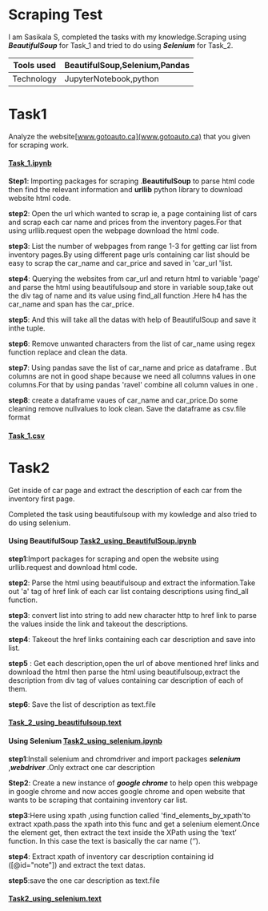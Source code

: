 # Scraping Test 
I am Sasikala S, completed the tasks with my knowledge.Scraping using ***BeautifulSoup*** for Task_1  and tried to do using ***Selenium*** for Task_2.

|Tools used|BeautifulSoup,Selenium,Pandas|
|---|---|
|Technology|JupyterNotebook,python|


# Task1 
Analyze the website[www.gotoauto.ca](www.gotoauto.ca) that you given for scraping work.
#### [Task_1.ipynb](https://github.com/sasikala07/Assessment_Scrapingtest/tree/main/Task1)

**Step1**: Importing packages for scraping .**BeautifulSoup** to parse html code then find the relevant information and **urllib** python library to download website html code.

**step2**: Open the url which wanted to scrap ie, a page containing list of cars and scrap each car name and prices from the inventory pages.For that using urllib.request open the webpage download the html code.

**step3**: List the number of webpages from range 1-3 for getting car list from inventory pages.By using different page urls containing car list should be easy to scrap the car_name and car_price and saved in 'car_url 'list.

**step4**: Querying the websites from car_url and return html to variable 'page' and parse the html using beautifulsoup and store in variable soup,take out the div tag of name and its value using find_all function .Here h4 has the car_name and span has the car_price.
  
**step5**: And this will take all the datas with help of BeautifulSoup and save it inthe tuple.

**step6**: Remove unwanted characters from the list of car_name using regex function replace and clean the data.

**step7**: Using pandas save the list of car_name and price as dataframe . But columns are not in good shape because we need all columns values in one columns.For that by using pandas 'ravel' combine all column values in one .

**step8**: create a dataframe vaues of car_name and car_price.Do some cleaning remove nullvalues to look clean. Save the dataframe as csv.file format

#### [Task_1.csv](https://github.com/sasikala07/Assessment_Scrapingtest/blob/main/Task1/task_1.csv)

# Task2

Get inside of car page and extract the description of each car from the inventory first page.

Completed the task using beautifulsoup with my kowledge and also tried to do using selenium.

#### Using BeautifulSoup [Task2_using_BeautifulSoup.ipynb](https://github.com/sasikala07/Assessment_Scrapingtest/blob/main/Task2/Task2_CarDescription_BeautifulSoup.ipynb)

**step1**:Import packages for scraping and open the website using urllib.request and download html code.

**step2**: Parse the html using beautifulsoup and extract the information.Take out 'a' tag of href link of each car list containg descriptions using
find_all function.

**step3**: convert list into string to add new character http to href link to parse the values inside the link and takeout the descriptions.

**step4**: Takeout the href links containing each car description and save into list.

**step5** : Get each description,open the url of above mentioned href links and download the html then parse the html using beautifulsoup,extract the description from div tag of values containing car description of each of them.

**step6**: Save the list of description as text.file 

#### [Task_2_using_beautifulsoup.text](https://github.com/sasikala07/Assessment_Scrapingtest/blob/main/Task2/task2.txt)

#### Using Selenium [Task2_using_selenium.ipynb](https://github.com/sasikala07/Assessment_Scrapingtest/blob/main/Task2/Task2_using_selenium_scraping.ipynb)

**step1**:Install selenium and chromdriver and import packages ***selenium*** ,***webdriver*** .Only extract one car description

**Step2**: Create a new instance of ***google chrome*** to help open this webpage in google chrome and now acces google chrome and open website that wants to be scraping that containing inventory car list.

**step3**:Here using xpath ,using function called 'find_elements_by_xpath'to extract xpath.pass the xpath into this func and get a selenium element.Once  the element get, then extract the text inside the XPath using the ‘text’ function. In this case the text is basically the car name (‘’).

**step4**: Extract xpath of inventory car description containing id ([@id="note"]) and extract the text datas.

**step5**:save the one car description as text.file 

#### [Task2_using_selenium.text](https://github.com/sasikala07/Assessment_Scrapingtest/blob/main/Task2/task2_selenium.txt)
